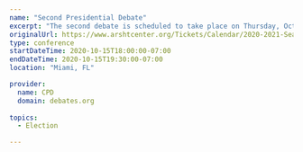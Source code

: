 ```yaml
---
name: "Second Presidential Debate"
excerpt: "The second debate is scheduled to take place on Thursday, October 15, 2020, at the Adrienne Arsht Center for the Performing Arts in Miami. Steve Scully of C-SPAN will moderate the debate. This debate will be in the town hall meeting format."
originalUrl: https://www.arshtcenter.org/Tickets/Calendar/2020-2021-Season/presidential-debate-2020/
type: conference
startDateTime: 2020-10-15T18:00:00-07:00
endDateTime: 2020-10-15T19:30:00-07:00
location: "Miami, FL"

provider:
  name: CPD
  domain: debates.org
  
topics:
  - Election

---
```


